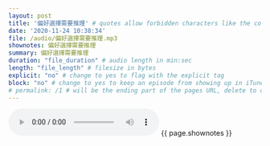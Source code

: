 ```yaml
---
layout: post
title: '偏好選擇需要推理' # quotes allow forbidden characters like the colon
date: '2020-11-24 10:38:34'
file: /audio/偏好選擇需要推理.mp3
shownotes: 偏好選擇需要推理
summary: 偏好選擇需要推理
duration: "file_duration" # audio length in min:sec
length: "file_length" # filesize in bytes
explicit: "no" # change to yes to flag with the explicit tag
block: "no" # change to yes to keep an episode from showing up in iTunes
# permalink: /1 # will be the ending part of the pages URL, delete to default to the title
---
```


<audio controls>
<source src="{{site.url}}{{site.baseurl}}{{ page.file }}" type="audio/x-mp3">
Your browser does not support the audio element.
</audio>
{{ page.shownotes }}
